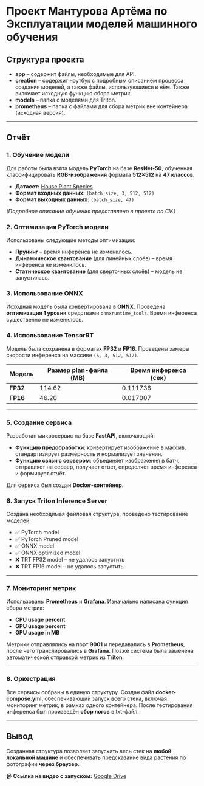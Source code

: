 # Проект Мантурова Артёма по Эксплуатации моделей машинного обучения

## Структура проекта

- **app** – содержит файлы, необходимые для API.
- **creation** – содержит ноутбук с подробным описанием процесса создания моделей, а также файлы, использующиеся в нём. Также включает исходную функцию сбора метрик.
- **models** – папка с моделями для Triton.
- **prometheus** – папка с файлами для сбора метрик вне контейнера (исходная версия).

---

## Отчёт

### 1. Обучение модели

Для работы была взята модель **PyTorch** на базе **ResNet-50**, обученная классифицировать **RGB-изображения** формата **512×512** на **47 классов**.

- **Датасет:** [House Plant Species](https://kaggle.com/datasets/kacpergregorowicz/house-plant-species)
- **Формат входных данных:** `(batch_size, 3, 512, 512)`
- **Формат выходных данных:** `(batch_size, 47)`

_(Подробное описание обучения представлено в проекте по CV.)_

### 2. Оптимизация PyTorch модели

Использованы следующие методы оптимизации:

- **Прунинг** – время инференса не изменилось.
- **Динамическое квантование** (для линейных слоёв) – время инференса не изменилось.
- **Статическое квантование** (для сверточных слоёв) – модель не запустилась.

### 3. Использование ONNX

Исходная модель была конвертирована в **ONNX**. Проведена **оптимизация 1 уровня** средствами `onnxruntime_tools`. Время инференса существенно не изменилось.

### 4. Использование TensorRT

Модель была сохранена в форматах **FP32** и **FP16**. Проведены замеры скорости инференса на массиве `(5, 3, 512, 512)`.

| Модель  | Размер plan-файла (MB) | Время инференса (сек) |
|---------|----------------------|------------------|
| **FP32** | 114.62 | 0.111736 |
| **FP16** | 46.20  | 0.017007  |

---

### 5. Создание сервиса

Разработан микросервис на базе **FastAPI**, включающий:

- **Функцию предобработки**: конвертирует изображение в массив, стандартизирует размерность и нормализует значения.
- **Функцию связи с сервером**: объединяет изображения в батч, отправляет на сервер, получает ответ, определяет время инференса и формирует отчёт.

Для сервиса был создан **Docker-контейнер**.

### 6. Запуск Triton Inference Server

Создана необходимая файловая структура, проведено тестирование моделей:

- ✅ PyTorch model
- ✅ PyTorch Pruned model
- ✅ ONNX model
- ✅ ONNX optimized model
- ❌ TRT FP32 model – не удалось запустить
- ❌ TRT FP16 model – не удалось запустить

---

### 7. Мониторинг метрик

Использованы **Prometheus** и **Grafana**. Изначально написана функция сбора метрик:

- **CPU usage percent**
- **GPU usage percent**
- **GPU usage in MB**

Метрики отправлялись на порт **9001** и передавались в **Prometheus**, после чего транслировались в **Grafana**. Позже система была заменена автоматической отправкой метрик из **Triton**.

---

### 8. Оркестрация

Все сервисы собраны в единую структуру. Создан файл **docker-compose.yml**, обеспечивающий запуск всего стека, включая мониторинг метрик, в рамках одного контейнера. После тестирования инференса был произведён **сбор логов** в txt-файл.

---

## Вывод

Созданная структура позволяет запускать весь стек на **любой локальной машине** и обеспечивать предсказание вида растения по фотографии **через браузер**.

📹 **Ссылка на видео с запуском:** [Google Drive](https://drive.google.com/file/d/1pb2FsATV2pe3YZc2oFmngP2RWmCPQWE8/view?usp=sharing)
